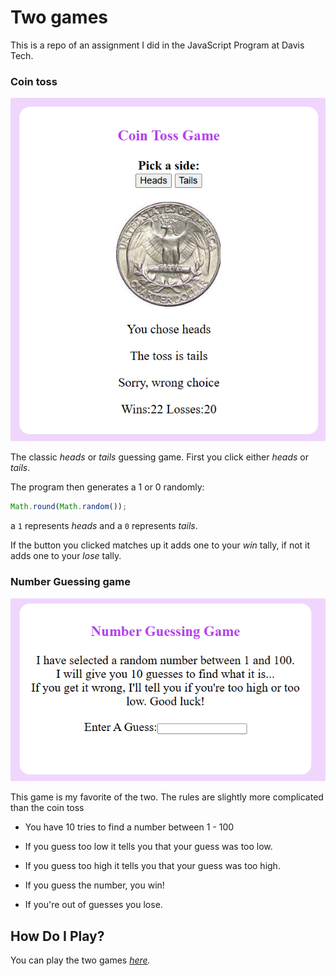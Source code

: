 # Two games

This is a repo of an assignment I did in the JavaScript Program at Davis Tech.


###  **Coin toss**

![coin toss game](/coinTossTab.png)


The classic *heads* or *tails* guessing game.
First you click either *heads* or *tails*.

The program then generates a 1 or 0 randomly:
```JavaScript
Math.round(Math.random());
```
a `1` represents *heads* and a `0` represents *tails*.

If the button you clicked matches up it adds one to your *win* tally, if not it adds one to your *lose* tally.

  

###  **Number Guessing game**

![number guess game](/numberGuessTab.png)

This game is my favorite of the two. The rules are slightly more complicated than the coin toss

- You have 10 tries to find a number between 1 - 100

- If you guess too low it tells you that your guess was too low.

- If you guess too high it tells you that your guess was too high.

- If you guess the number, you win!

- If you're out of guesses you lose.

  
  

## How Do I Play?

You can play the two games *[here](http://lillylafrog.com/Two-Games).*